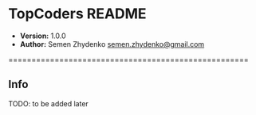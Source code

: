 <a id="top">TopCoders README</a>
====================================================
- **Version:** 1.0.0
- **Author:** Semen Zhydenko <semen.zhydenko@gmail.com>


====================================================

<a id="info">Info</a>
--------------------------------------------------------------
TODO: to be added later
